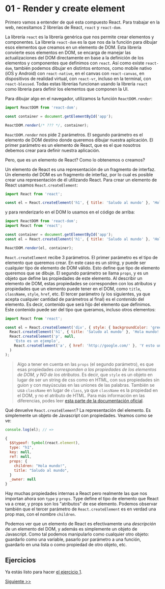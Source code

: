 # 01 - Render y create element

Primero vamos a entender de qué esta compuesto React. Para trabajar en la web, necesitamos 2 librerías de React, `react` y `react-dom`.

La librería `react` es la librería genérica que nos permite crear elementos y componentes. La librería `react-dom` es la que nos da la función para dibujar esos elementos que creamos en un elemento de DOM. Esta librería convierte esos elementos en DOM, se encarga de manejar las actualizaciones del DOM directamente en base a la definición de los elementos y componentes que definimos con `react`. Así como existe `react-dom`, también podemos dibujar en distintos entornos, como mobile nativo (iOS y Android) con `react-native`, en el canvas con `react-canvas`, en dispositivos de realidad virtual, con `react-vr`, incluso en la terminal, con `react-blessed`. Todas estas librerías funcionan usando la librería `react` como libreria para definir los elementos que componen la UI.

Para dibujar algo en el navegador, utilizamos la función `ReactDOM.render`:
```js
import ReactDOM from 'react-dom';

const container = document.getElementById('app');

ReactDOM.render(/* ??? */, container);
```

`ReactDOM.render` nos pide 2 parámetros. El segundo parámetro es el elemento de DOM destino donde queremos dibujar nuestra aplicación. El primer parámetro es un elemento de React, que es el que nosotros debemos crear para definir nuestra aplicación.

Pero, que es un elemento de React? Como lo obtenemos o creamos?

Un elemento de React es una representación de un fragmento de interfaz. Un elemento del DOM es un fragmento de interfaz, por lo cual es posible crear una representación de él utilizando React. Para crear un elemento de React usamos `React.createElement`:

```js
import React from 'react';

const el = React.createElement('h1', { title: 'Saludo al mundo' }, 'Hola mundo!');
```

y para renderizarlo en el DOM lo usamos en el código de arriba:

```js
import ReactDOM from 'react-dom';
import React from 'react';

const container = document.getElementById('app');
const el = React.createElement('h1', { title: 'Saludo al mundo' }, 'Hola mundo!');

ReactDOM.render(el, container);
```

`React.createElement` recibe 3 parámetros. El primer parámetro es el tipo de elemento que queremos crear. En este caso es un _string_, y puede ser cualquier tipo de elemento de DOM válido. Esto define que tipo de elemento queremos que se dibuje. El segundo parámetro se llama `props`, y es un objeto que define las propiedades de este elemento. Al describir un elemento de DOM, estas propiedades se corresponden con los atributos y propiedades que un elemento puede tener en el DOM, como `title`, `className`, `style`, `href`, etc. El tercer parámetro (y los siguientes, ya que acepta cualquier cantidad de parámetros al final) es el _contenido_ del elemento. Es decir, contenido que será hijo del elemento que definimos. Este contenido puede ser del tipo que queramos, incluso otros elementos:

```js
import React from 'react';

const el = React.createElement('div', { style: { backgroundColor: 'green' },
  React.createElement('h1', { title: 'Saludo al mundo' }, 'Hola mundo!'),
  React.createElement('p', null,
    'Esto es un ejemplo',
    React.createElement('a', { href: 'http://google.com/' }, 'Y esto un link')
  )
);
```

> Algo a tener en cuenta en las `props` (el segundo parámetro), es que esas propiedades _corresponden a las propiedades de los elementos de DOM, y NO de los atributos_. Es decir, que `style` es un objeto en lugar de ser un string de css como en HTML, con sus propiedades sin guion y con mayúsculas en las uniones de las palabras. También se usa `className` en lugar de `class`, ya que `className` es la propiedad en el DOM, y no el atributo de HTML. Para más información en las diferencias, podes leer [esta parte de la documentación oficial](https://facebook.github.io/react/docs/dom-elements.html).

Qué devuelve `React.createElement`? La representación del elemento. Es simplemente un objeto de Javascript con propiedades. Veamos como se ve:


```js
console.log(el); // =>

{
  $$typeof: Symbol(react.element),
  type: "h1",
  key: null,
  ref: null,
  props: {
    children: "Hola mundo!",
    title: "Saludo al mundo",
  }
  _owner: null
}
```

Hay muchas propiedades internas a React pero realmente las que nos importan ahora son `type` y `props`. Type define el tipo de elemento que React va a crear, y props son los "atributos" de ese elemento. Podemos observar también que el tercer parámetro de `React.createElement` es en verdad una prop mas, con el nombre `children`.

Podemos ver que un elemento de React es efectivamente una _descripción_ de un elemento del DOM, y además es simplemente un objeto de Javascript. Como tal podemos manipularlo como cualquier otro objeto: guardarlo como una variable, pasarlo por parámetro a una función, guardarlo en una lista o como propiedad de otro objeto, etc.

## Ejercicios
Ya estás listo para hacer [el ejercicio 1](http://localhost:3000/fundamentos/1).

[Siguiente >>](./02-componentes.md)